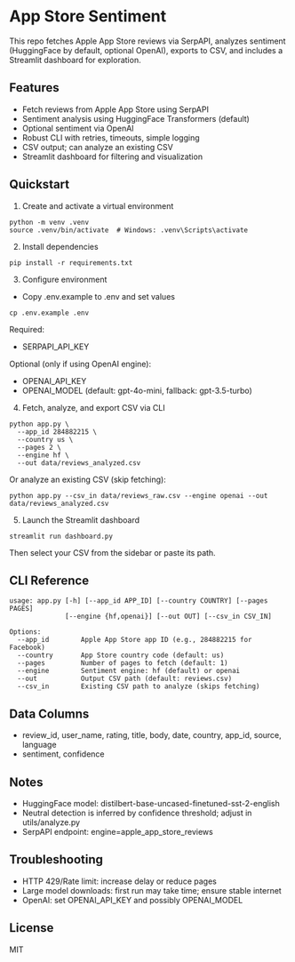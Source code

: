 # App Store Sentiment

This repo fetches Apple App Store reviews via SerpAPI, analyzes sentiment (HuggingFace by default, optional OpenAI), exports to CSV, and includes a Streamlit dashboard for exploration.

## Features
- Fetch reviews from Apple App Store using SerpAPI
- Sentiment analysis using HuggingFace Transformers (default)
- Optional sentiment via OpenAI
- Robust CLI with retries, timeouts, simple logging
- CSV output; can analyze an existing CSV
- Streamlit dashboard for filtering and visualization

## Quickstart

1) Create and activate a virtual environment
```
python -m venv .venv
source .venv/bin/activate  # Windows: .venv\Scripts\activate
```

2) Install dependencies
```
pip install -r requirements.txt
```

3) Configure environment
- Copy .env.example to .env and set values
```
cp .env.example .env
```

Required:
- SERPAPI_API_KEY

Optional (only if using OpenAI engine):
- OPENAI_API_KEY
- OPENAI_MODEL (default: gpt-4o-mini, fallback: gpt-3.5-turbo)

4) Fetch, analyze, and export CSV via CLI
```
python app.py \
  --app_id 284882215 \
  --country us \
  --pages 2 \
  --engine hf \
  --out data/reviews_analyzed.csv
```

Or analyze an existing CSV (skip fetching):
```
python app.py --csv_in data/reviews_raw.csv --engine openai --out data/reviews_analyzed.csv
```

5) Launch the Streamlit dashboard
```
streamlit run dashboard.py
```
Then select your CSV from the sidebar or paste its path.

## CLI Reference
```
usage: app.py [-h] [--app_id APP_ID] [--country COUNTRY] [--pages PAGES]
              [--engine {hf,openai}] [--out OUT] [--csv_in CSV_IN]

Options:
  --app_id        Apple App Store app ID (e.g., 284882215 for Facebook)
  --country       App Store country code (default: us)
  --pages         Number of pages to fetch (default: 1)
  --engine        Sentiment engine: hf (default) or openai
  --out           Output CSV path (default: reviews.csv)
  --csv_in        Existing CSV path to analyze (skips fetching)
```

## Data Columns
- review_id, user_name, rating, title, body, date, country, app_id, source, language
- sentiment, confidence

## Notes
- HuggingFace model: distilbert-base-uncased-finetuned-sst-2-english
- Neutral detection is inferred by confidence threshold; adjust in utils/analyze.py
- SerpAPI endpoint: engine=apple_app_store_reviews

## Troubleshooting
- HTTP 429/Rate limit: increase delay or reduce pages
- Large model downloads: first run may take time; ensure stable internet
- OpenAI: set OPENAI_API_KEY and possibly OPENAI_MODEL

## License
MIT
